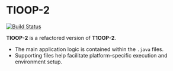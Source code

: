 # TIOOP-2

[![Build Status](https://e785595624ee.ngrok-free.app/job/test4/badge/icon)](https://e785595624ee.ngrok-free.app/job/test4/)

**TIOOP-2** is a refactored version of **T1OOP-2**.  

- The main application logic is contained within the `.java` files.  
- Supporting files help facilitate platform-specific execution and environment setup.  
